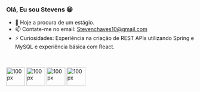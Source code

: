 ### Olá, Eu sou Stevens 😁

- 🔭 Hoje a procura de um estágio.
- 📫 Contate-me no email: Stevenchaves10@gmail.com
- ⚡ Curiosidades: Experiência na criação de REST APIs utilizando Spring e MySQL e experiência básica com React.

##

<div style="display: inline block"> <br>
  <img alt="100px" width="50px" src="https://cdn.jsdelivr.net/gh/devicons/devicon/icons/java/java-original.svg" />
  <img alt="100px" width="50px" src="https://cdn.jsdelivr.net/gh/devicons/devicon/icons/javascript/javascript-plain.svg" />
  <img alt="100px" width="50px" src="https://cdn.jsdelivr.net/gh/devicons/devicon/icons/html5/html5-original.svg" />
  <img alt="100px" width="50px" src="https://cdn.jsdelivr.net/gh/devicons/devicon/icons/css3/css3-original.svg" />
</div>
